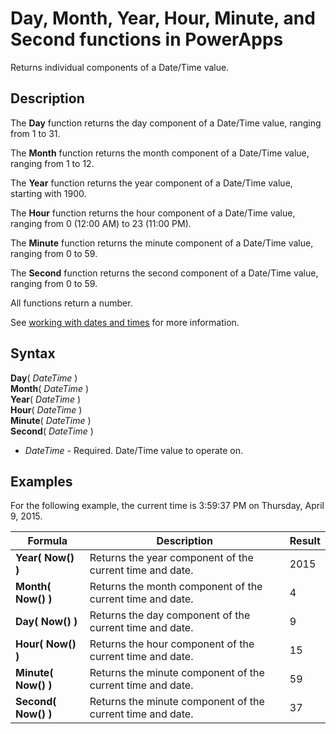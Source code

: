 <properties
	pageTitle="PowerApps: Day, Month, Year, Hour, Minute, and Second functions"
	description="Reference information for the Day, Month, Year, Hour, Minute, and Second functions in PowerApps, including syntax and examples"
	services=""
	suite="powerapps"
	documentationCenter="na"
	authors="gregli-msft"
	manager="dwrede"
	editor=""
	tags=""/>

<tags
   ms.service="powerapps"
   ms.devlang="na"
   ms.topic="article"
   ms.tgt_pltfrm="na"
   ms.workload="na"
   ms.date="11/07/2015"
   ms.author="gregli"/>

# Day, Month, Year, Hour, Minute, and Second functions in PowerApps #

Returns individual components of a Date/Time value.

## Description ##

The **Day** function returns the day component of a Date/Time value, ranging from 1 to 31.

The **Month** function returns the month component of a Date/Time value, ranging from 1 to 12.

The **Year** function returns the year component of a Date/Time value, starting with 1900.

The **Hour** function returns the hour component of a Date/Time value, ranging from 0 (12:00 AM) to 23 (11:00 PM).

The **Minute** function returns the minute component of a Date/Time value, ranging from 0 to 59.

The **Second** function returns the second component of a Date/Time value, ranging from 0 to 59.

All functions return a number.

See [working with dates and times](../show-text-dates-times.md) for more information. 

## Syntax ##

**Day**( *DateTime* )<br>**Month**( *DateTime* )<br>**Year**( *DateTime* )<br>**Hour**( *DateTime* )<br>**Minute**( *DateTime* )<br>**Second**( *DateTime* )

- *DateTime* - Required.  Date/Time value to operate on.  

## Examples ##

For the following example, the current time is 3:59:37 PM on Thursday, April 9, 2015.

| Formula | Description | Result |
|---------|-------------|--------|
| **Year( Now() )** | Returns the year component of the current time and date. | 2015 |
| **Month( Now() )** | Returns the month component of the current time and date. | 4 |
| **Day( Now() )** | Returns the day component of the current time and date. | 9 |
| **Hour( Now() )** | Returns the hour component of the current time and date. | 15 |
| **Minute( Now() )** | Returns the minute component of the current time and date. | 59 |
| **Second( Now() )** | Returns the minute component of the current time and date. | 37 |
